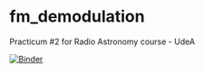 # fm_demodulation
Practicum #2 for Radio Astronomy course - UdeA

[![Binder](https://mybinder.org/badge_logo.svg)](https://mybinder.org/v2/gh/saint-germain/fm_demodulation/main)
